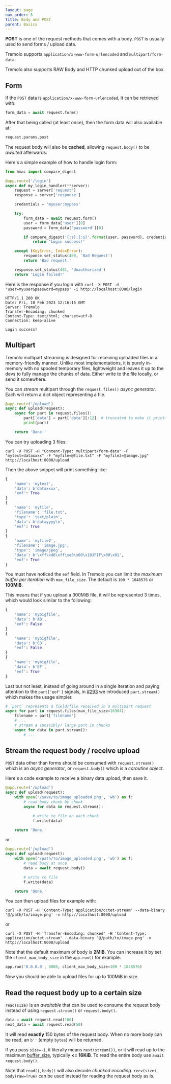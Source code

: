 ```yaml
---
layout: page
nav_order: 8
title: Body and POST
parent: Basics
---
```


**POST** is one of the request methods that comes with a body. `POST` is usually used to send forms / upload data.

Tremolo supports `application/x-www-form-urlencoded` and `multipart/form-data`.

Tremolo also supports RAW Body and HTTP chunked upload out of the box.

## Form

If the `POST` data is `application/x-www-form-urlencoded`, it can be retrieved with:

```python
form_data = await request.form()
```

After that being called (at least once), then the form data will also available at:

```python
request.params.post
```

The request body will also be **cached**, allowing `request.body()` to be *awaited* afterwards.

Here's a simple example of how to handle login form:

```python
from hmac import compare_digest

@app.route('/login')
async def my_login_handler(**server):
    request = server['request']
    response = server['response']

    credentials = 'myuser:mypass'

    try:
        form_data = await request.form()
        user = form_data['user'][0]
        password = form_data['password'][0]

        if compare_digest('{:s}:{:s}'.format(user, password), credentials):
            return 'Login success!'

    except (KeyError, IndexError):
        response.set_status(400, 'Bad Request')
        return 'Bad request.'

    response.set_status(401, 'Unauthorized')
    return 'Login failed!'
```

Here is the response if you login with `curl -X POST -d 'user=myuser&password=mypass' -i http://localhost:8000/login`

```
HTTP/1.1 200 OK
Date: Fri, 10 Feb 2023 12:16:15 GMT
Server: Tremolo
Transfer-Encoding: chunked
Content-Type: text/html; charset=utf-8
Connection: keep-alive

Login success!
```

## Multipart
Tremolo multipart streaming is designed for receiving uploaded files in a memory-friendly manner. Unlike most implementations, it is purely in-memory with no spooled temporary files, lightweight and leaves it up to the devs to fully manage the chunks of data. Either write to the file locally, or send it somewhere.

You can *stream* multipart through the `request.files()` *async generator*. Each will return a dict object representing a file.

```python
@app.route('/upload')
async def upload(request):
    async for part in request.files():
        part['data'] = part['data'][:12]  # truncated to make it print()ing-friendly
        print(part)

    return 'Done.'
```
You can try uploading 3 files:
```
curl -X POST -H "Content-Type: multipart/form-data" -F "mytext=dataxxxx" -F "myfile=@file.txt" -F "myfile2=@image.jpg" http://localhost:8000/upload
```

Then the above snippet will print something like:

```python
{
    'name': 'mytext',
    'data': b'dataxxxx',
    'eof': True
}
{
    'name': 'myfile',
    'filename': 'file.txt',
    'type': 'text/plain',
    'data': b'datayyyy\n',
    'eof': True
}
{
    'name': 'myfile2',
    'filename': 'image.jpg',
    'type': 'image/jpeg',
    'data': b'\xff\xd8\xff\xe0\x00\x10JFIF\x00\x01',
    'eof': True
}
```
You must have noticed the `eof` field. In Tremolo you can limit the *maximum buffer per iteration* with `max_file_size`. The default is `100 * 1048576` or **100MiB**.

This means that if you upload a 300MiB file, it will be represented 3 times, which would look similar to the following:
```python
{
    'name': 'mybigfile',
    'data': b'AB',
    'eof': False
}
{
    'name': 'mybigfile',
    'data': b'CD',
    'eof': False
}
{
    'name': 'mybigfile',
    'data': b'EF',
    'eof': True
}
```

Last but not least, instead of going around in a single iteration and paying attention to the `part['eof']` signals, in [#293](https://github.com/nggit/tremolo/pull/293) we introduced `part.stream()` which makes the usage simpler.

```python
# `part` represents a field/file received in a multipart request
async for part in request.files(max_file_size=16384):
    filename = part['filename']
    # ...
    # stream a (possibly) large part in chunks
    async for data in part.stream():
        # ...
```

## Stream the request body / receive upload

`POST` data other than forms should be consumed with `request.stream()` which is an *async generator*, or `request.body()` which is a *coroutine object*.

Here's a code example to receive a binary data upload, then save it.

```python
@app.route('/upload')
async def upload(request):
    with open('/save/to/image_uploaded.png', 'wb') as f:
        # read body chunk by chunk
        async for data in request.stream():

            # write to file on each chunk
            f.write(data)

    return 'Done.'
```

or

```python
@app.route('/upload')
async def upload(request):
    with open('/path/to/image_uploaded.png', 'wb') as f:
        # read body at once
        data = await request.body()

        # write to file
        f.write(data)

    return 'Done.'
```

You can then upload files for example with:

```
curl -X POST -H 'Content-Type: application/octet-stream' --data-binary '@/path/to/image.png' -v http://localhost:8000/upload
```

or


```
curl -X POST -H 'Transfer-Encoding: chunked' -H 'Content-Type: application/octet-stream' --data-binary '@/path/to/image.png' -v http://localhost:8000/upload
```

Note that the default maximum of body is **2MiB**. You can increase it by set the `client_max_body_size` in the `app.run()` for example:
```python
app.run('0.0.0.0', 8000, client_max_body_size=100 * 1048576)
```

Now you should be able to upload files for up to 100MiB in size.

## Read the request body up to a certain size
`read(size)` is an *awaitable* that can be used to consume the request body instead of using `request.stream()` or `request.body()`.

```python
data = await request.read(100)
next_data = await request.read(50)
```

It will read **exactly** 150 bytes of the request body. When no more body can be read, an `b''` (empty `bytes`) will be returned.

If you pass `size=-1`, it literally means `next(stream())`, or it will read up to the maximum [buffer_size](https://nggit.github.io/tremolo-docs/configuration.html#buffer_size), typically **<= 16KiB**. To read the entire body use `await request.body()`.

Note that `read()`, `body()` will also decode *chunked encoding*. `recv(size)`, `body(raw=True)` can be used instead for reading the request body as is.

